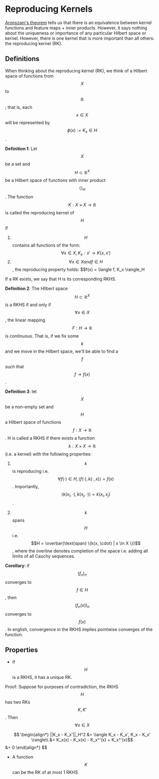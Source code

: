 # Reproducing Kernels

[Aronszajn's theorem](kernels.md) tells us that there is an equivalence between kernel functions
and feature maps + inner products. However, it says nothing about the uniqueness
or importance of any particular Hilbert space or kernel. However, there is one kernel that is more
important than all others: the reproducing kernel (RK).

## Definitions

When thinking about the reproducing kernel (RK), we think of a Hilbert space of functions from $$X$$ to $$\mathbb{R}$$;
that is, each $$x \in X$$ will be represented by $$\phi(x) := K_x \in H$$.

__Definition 1__: Let $$X$$ be a set and $$H \subset \mathbb{R}^X $$ be a Hilbert space of functions
with inner product $$\langle \rangle_H$$. The function $$K: X \times X \rightarrow \mathbb{R}$$ is called
the reproducing kernel of $$H$$ if

1. $$H$$ contains all functions of the form: $$\forall x \in X, K_x: x' \rightarrow K(x, x')$$
2. $$\forall x \in X and f \in H$$, the reproducing property holds: $$f(x) = \langle f, K_x \rangle_H

If a RK exists, we say that H is its corresponding RKHS.

__Definition 2__: The HIlbert space $$H \subset \mathbb{R}^X$$ is a RKHS if and only if $$\forall x \in X$$,
the linear mapping $$F: H \rightarrow \mathbb{R}$$ is continuous. That is, if we fix some $$k$$ and we move
in the Hilbert space, we'll be able to find a $$f$$ such that $$f \rightarrow f(x)$$.

__Definition 3__: let $$X$$ be a non-empty set and $$H$$ a Hilbert space of functions $$f: X \rightarrow
\mathbb{R}$$. H is called a RKHS if there exists a function $$k: X \times X \rightarrow \mathbb{R}$$
(i.e. a kernel) with the following properties:

1. $$k$$ is reproducing i.e. $$\forall f(\cdot) \in H, \langle f(\cdot), k(\cdot, x) \rangle = f(x)$$.
   Importantly, $$\langle k(x_i, \cdot), k(x_j, \cdot) \rangle = k(x_i, x_j)$$.

2. $$k$$ spans $$H$$ i.e. $$H = \overbar{\text{span} \{k(x, \cdot) | x \in X \}}$$, where the overline
   denotes completion of the space i.e. adding all limits of all Cauchy sequences.

__Corollary__: if $$(f_n)_n$$ converges to $$f \in H$$, then $$(f_n(x))_n$$ converges to $$f(x)$$. In english,
convergence in the RKHS implies pointwise converges of the function.

## Properties

- If $$H$$ is a RKHS, it has a unique RK.

Proof: Suppose for purposes of contradiction, the RKHS $$H$$ has two RKs $$K, K'$$. Then $$\forall x \in X$$

$$
\begin{align*}
||K_x - K_x'||_H^2 &= \langle K_x - K_x', K_x - K_x' \rangle\\
&= K_x(x) - K_x(x) - K_x^'(x) + K_x^'(x)$$
&= 0
\end{align*}
$$

- A function $$K$$ can be the RK of at most 1 RKHS